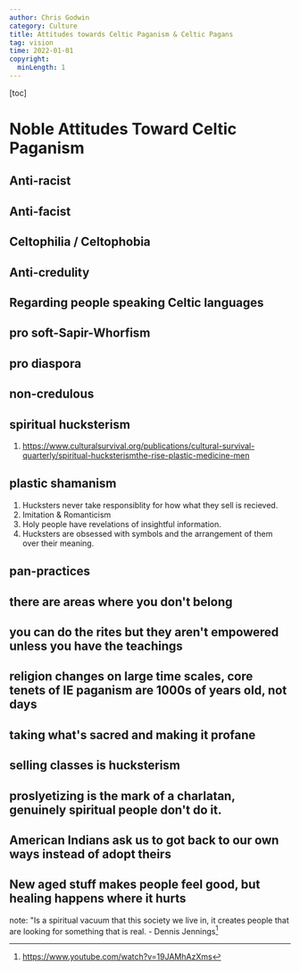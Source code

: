 ```yaml
---
author: Chris Godwin
category: Culture
title: Attitudes towards Celtic Paganism & Celtic Pagans
tag: vision
time: 2022-01-01
copyright:
  minLength: 1
---
```

[toc]

# Noble Attitudes Toward Celtic Paganism
## Anti-racist
## Anti-facist
## Celtophilia / Celtophobia
## Anti-credulity
## Regarding people speaking Celtic languages
## pro soft-Sapir-Whorfism
## pro diaspora
## non-credulous
## spiritual hucksterism
   1. https://www.culturalsurvival.org/publications/cultural-survival-quarterly/spiritual-hucksterismthe-rise-plastic-medicine-men
## plastic shamanism
   1. Hucksters never take responsiblity for how what they sell is recieved.
   1. Imitation & Romanticism
   1. Holy people have revelations of insightful information.
   1. Hucksters are obsessed with symbols and the arrangement of them over their
      meaning.
## pan-practices
## there are areas where you don't belong
## you can do the rites but they aren't empowered unless you have the teachings
## religion changes on large time scales, core tenets of IE paganism are 1000s of years old, not days
## taking what's sacred and making it profane
## selling classes is hucksterism
## proslyetizing is the mark of a charlatan, genuinely spiritual people don't do it.
## American Indians ask us to got back to our own ways instead of adopt theirs
## New aged stuff makes people feel good, but healing happens where it hurts
   
   note: "Is a spiritual vacuum that this society we live in, it creates
   people that are looking for something that is real. - Dennis Jennings[^jennings]

[^jennings]: https://www.youtube.com/watch?v=19JAMhAzXms
